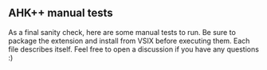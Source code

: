 ## AHK++ manual tests

As a final sanity check, here are some manual tests to run. Be sure to package the extension and install from VSIX before executing them. Each file describes itself. Feel free to open a discussion if you have any questions :)
